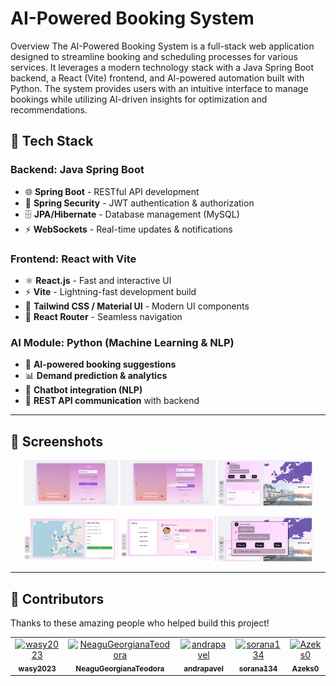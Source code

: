 # AI-Powered Booking System

Overview
The AI-Powered Booking System is a full-stack web application designed to streamline booking and scheduling processes for various services. It leverages a modern technology stack with a Java Spring Boot backend, a React (Vite) frontend, and AI-powered automation built with Python. The system provides users with an intuitive interface to manage bookings while utilizing AI-driven insights for optimization and recommendations.

## 📌 **Tech Stack**  

### **Backend: Java Spring Boot**  
- 🌐 **Spring Boot** - RESTful API development  
- 🔐 **Spring Security** - JWT authentication & authorization  
- 🗄 **JPA/Hibernate** - Database management (MySQL)  
- ⚡ **WebSockets** - Real-time updates & notifications  

### **Frontend: React with Vite**  
- ⚛ **React.js** - Fast and interactive UI  
- ⚡ **Vite** - Lightning-fast development build  
- 🎨 **Tailwind CSS / Material UI** - Modern UI components  
- 🔄 **React Router** - Seamless navigation  

### **AI Module: Python (Machine Learning & NLP)**  
- 🤖 **AI-powered booking suggestions**  
- 📊 **Demand prediction & analytics**  
- 💬 **Chatbot integration (NLP)**  
- 🔌 **REST API communication** with backend  

---
## 📸 Screenshots  

<p align="center">
  <img src="images/1.png" alt="Screenshot 1" width="30%">
  <img src="images/2.png" alt="Screenshot 2" width="30%">
  <img src="images/3.png" alt="Screenshot 3" width="30%">
</p>

<p align="center">
  <img src="images/4.png" alt="Screenshot 4" width="30%">
  <img src="images/5.png" alt="Screenshot 5" width="30%">
  <img src="images/6.png" alt="Screenshot 6" width="30%">
</p>

---
## 👥 Contributors 

Thanks to these amazing people who helped build this project!  

<table>
  <tr>
    <td align="center">
      <a href="[https://github.com/contributor1](https://github.com/wasy2023)">
        <img src="https://github.com/contributor1.png" width="100px;" alt="wasy2023"/>
        <br />
        <sub><b>wasy2023</b></sub>
      </a>
    </td>
    <td align="center">
      <a href="[https://github.com/contributor2](https://github.com/NeaguGeorgianaTeodora)">
        <img src="https://github.com/contributor2.png" width="100px;" alt="NeaguGeorgianaTeodora"/>
        <br />
        <sub><b>NeaguGeorgianaTeodora</b></sub>
      </a>
    </td>
    <td align="center">
      <a href="[https://github.com/contributor3](https://github.com/andrapavel)">
        <img src="https://github.com/contributor3.png" width="100px;" alt="andrapavel"/>
        <br />
        <sub><b>andrapavel</b></sub>
      </a>
    </td>
    <td align="center">
      <a href="[https://github.com/contributor4](https://github.com/sorana134)">
        <img src="https://github.com/contributor4.png" width="100px;" alt="sorana134"/>
        <br />
        <sub><b>sorana134</b></sub>
      </a>
    </td>
    <td align="center">
      <a href="[https://github.com/contributor5](https://github.com/Azeks0)">
        <img src="https://github.com/contributor5.png" width="100px;" alt="Azeks0"/>
        <br />
        <sub><b>Azeks0</b></sub>
      </a>
    </td>
  </tr>
</table>
